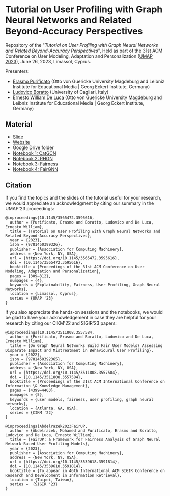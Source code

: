 # Tutorial on User Profiling with Graph Neural Networks and Related Beyond-Accuracy Perspectives

Repository of the "*Tutorial on User Profiling with Graph Neural Networks and Related Beyond-Accuracy Perspectives*", Held as part of the 31st ACM Conference on User Modeling, Adaptation and Personalization ([UMAP 2023](https://www.um.org/umap2023/)), June 26, 2023, Limassol, Cyprus.

Presenters:

* [Erasmo Purificato](https://erasmopurif.com/) (Otto von Guericke University Magdeburg and Leibniz Institute for Educational Media | Georg Eckert Institute, Germany)
* [Ludovico Boratto](https://www.ludovicoboratto.com/) (University of Cagliari, Italy)
* [Ernesto William De Luca](https://ernestodeluca.eu/) (Otto von Guericke University Magdeburg and Leibniz Institute for Educational Media | Georg Eckert Institute, Germany)

## Material

* [Slide](https://www.slideshare.net/ErasmoPurificato2/tutorial-on-user-profiling-with-graph-neural-networks-and-related-beyondaccuracy-perspectives)
* [Website](https://beyondaccuracy-userprofiling.github.io/tutorial-umap23/)
* [Google Drive folder](https://drive.google.com/drive/folders/1bNDrHaqmvQH8iiNcbMnetYgcq6y3roGM)
* [Notebook 1: CatGCN](https://colab.research.google.com/drive/1mbo-PXiRhG_g8frBN3CaY0rBDDn2P9qu?usp=sharing)
* [Notebook 2: RHGN](https://colab.research.google.com/drive/1Cu1seA9Cm4B-E4XriKkjVRGMMSn5YC1s?usp=sharing)
* [Notebook 3: Fairness](https://colab.research.google.com/drive/1CtaUNao4BBxqeq7OXv_ap5h-PGuQIIlN?usp=sharing)
* [Notebook 4: FairGNN](https://colab.research.google.com/drive/13qnZ-iDf5WdttQPwHfTI1bJTNMGwHBDx?usp=sharing)

## Citation

If you find the topics and the slides of the tutorial useful for your research, we would appreciate an acknowledgment by citing our summary in the UMAP'23 proceedings:

```
@inproceedings{10.1145/3565472.3595616,
  author = {Purificato, Erasmo and Boratto, Ludovico and De Luca, Ernesto William},
  title = {Tutorial on User Profiling with Graph Neural Networks and Related Beyond-Accuracy Perspectives},
  year = {2023},
  isbn = {9781450399326},
  publisher = {Association for Computing Machinery},
  address = {New York, NY, USA},
  url = {https://doi.org/10.1145/3565472.3595616},
  doi = {10.1145/3565472.3595616},
  booktitle = {Proceedings of the 31st ACM Conference on User Modeling, Adaptation and Personalization},
  pages = {309–312},
  numpages = {4},
  keywords = {Explainability, Fairness, User Profiling, Graph Neural Networks},
  location = {Limassol, Cyprus},
  series = {UMAP '23}
}
```

If you also appreciate the hands-on sessions and the notebooks, we would be glad to have your acknowledgement in case they are helpful for your research by citing our CIKM'22 and SIGIR'23 papers:

```
@inproceedings{10.1145/3511808.3557584,
  author = {Purificato, Erasmo and Boratto, Ludovico and De Luca, Ernesto William},
  title = {Do Graph Neural Networks Build Fair User Models? Assessing Disparate Impact and Mistreatment in Behavioural User Profiling},
  year = {2022},
  isbn = {9781450392365},
  publisher = {Association for Computing Machinery},
  address = {New York, NY, USA},
  url = {https://doi.org/10.1145/3511808.3557584},
  doi = {10.1145/3511808.3557584},
  booktitle = {Proceedings of the 31st ACM International Conference on Information \& Knowledge Management},
  pages = {4399–4403},
  numpages = {5},
  keywords = {user models, fairness, user profiling, graph neural networks},
  location = {Atlanta, GA, USA},
  series = {CIKM '22}
}
```

```
@inproceedings{Abdelrazek2023FairUP,
  author = {Abdelrazek, Mohamed and Purificato, Erasmo and Boratto, Ludovico and De Luca, Ernesto William},
  title = {FairUP: a Framework for Fairness Analysis of Graph Neural Network-Based User Profiling Models},
  year = {2023},
  publisher = {Association for Computing Machinery},
  address = {New York, NY, USA},
  url = {https://doi.org/10.1145/3539618.3591814},
  doi = {10.1145/3539618.3591814},
  booktitle = {To appear in 46th International ACM SIGIR Conference on Research and Development in Information Retrieval},
  location = {Taipei, Taiwan},
  series =  {SIGIR '23}
}
```